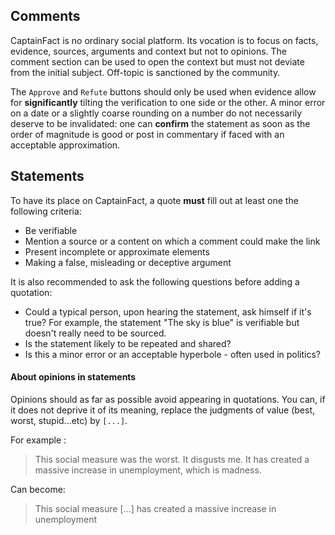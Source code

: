 ## Comments 

CaptainFact is no ordinary social platform. Its vocation is to 
focus on facts, evidence, sources, arguments and context 
but not to opinions.
The comment section can be used to open the context but must not 
deviate from the initial subject. Off-topic is sanctioned by the community.

The `Approve` and `Refute` buttons should only be used when evidence 
allow for **significantly** tilting the verification to one side or the other. 
A minor error on a date or a slightly coarse rounding on a number do not 
necessarily deserve to be invalidated: one can **confirm** 
the statement as soon as the order of magnitude is good or post in commentary 
if faced with an acceptable approximation.

## Statements

To have its place on CaptainFact, a quote **must** fill out at least one 
the following criteria:

* Be verifiable
* Mention a source or a content on which a comment could make the link
* Present incomplete or approximate elements
* Making a false, misleading or deceptive argument

It is also recommended to ask the following questions before adding 
a quotation:

* Could a typical person, upon hearing the statement, ask himself 
  if it's true? For example, the statement "The sky is blue" is verifiable 
  but doesn't really need to be sourced.
* Is the statement likely to be repeated and shared?
* Is this a minor error or an acceptable hyperbole - often used in politics?

#### About opinions in statements

Opinions should as far as possible avoid appearing in quotations. 
You can, if it does not deprive it of its meaning, replace the judgments of 
value (best, worst, stupid...etc) by `[...]`.

For example :

> This social measure was the worst. It disgusts me. It has created a massive increase in unemployment, which is madness.

Can become:

> This social measure \[...] has created a massive increase in unemployment